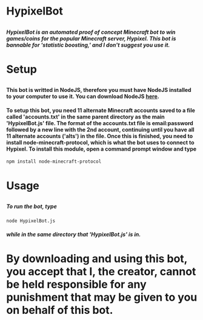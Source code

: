 # HypixelBot

##

##### HypixelBot is an automated proof of concept Minecraft bot to win games/coins for the popular Minecraft server, Hypixel. This bot is bannable for 'statistic boosting,' and I don't suggest you use it.

# Setup

##

#### This bot is writted in NodeJS, therefore you must have NodeJS installed to your computer to use it. You can download NodeJS [here](https://nodejs.org/en/).

#### To setup this bot, you need 11 alternate Minecraft accounts saved to a file called 'accounts.txt' in the same parent directory as the main 'HypixelBot.js' file. The format of the accounts.txt file is email:password followed by a new line with the 2nd account, continuing until you have all 11 alternate accounts ('alts') in the file. Once this is finished, you need to install node-minecraft-protocol, which is what the bot uses to connect to Hypixel. To install this module, open a command prompt window and type

    npm install node-minecraft-protocol

# Usage

##

##### To run the bot, type

    node HypixelBot.js

##### while in the same directory that 'HypixelBot.js' is in.



# By downloading and using this bot, you accept that I, the creator, cannot be held responsible for any punishment that may be given to you on behalf of this bot.
